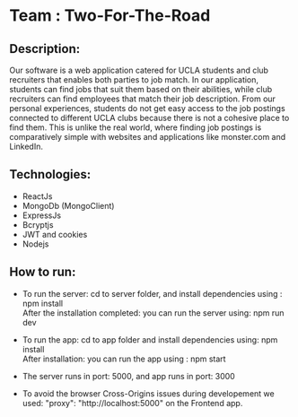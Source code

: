 # Team : Two-For-The-Road
## Description:
Our software is a web application catered for UCLA students and club recruiters that enables both parties to job match. 
In our application, students can find jobs that suit them based on their abilities, 
while club recruiters can find employees that match their job description. From our personal experiences, 
students do not get easy access to the job postings connected to different UCLA clubs because there is not a cohesive place to find them. This is unlike the real world, 
where finding job postings is comparatively simple with websites and applications like monster.com and LinkedIn.

## Technologies:
* ReactJs
* MongoDb (MongoClient)
* ExpressJs
* Bcryptjs
* JWT and cookies
* Nodejs

## How to run:
* To run the server: cd to server folder, and install dependencies using : npm install  <br/> After the installation completed: you can run the server using: npm run dev

* To run the app: cd to app folder and install dependencies using: npm install
  <br/> After installation: you can run the app using : npm start
* The server runs in port: 5000, and app runs in port: 3000
  
* To avoid the browser Cross-Origins issues during developement we used: "proxy": "http://localhost:5000" on the Frontend app.
  


